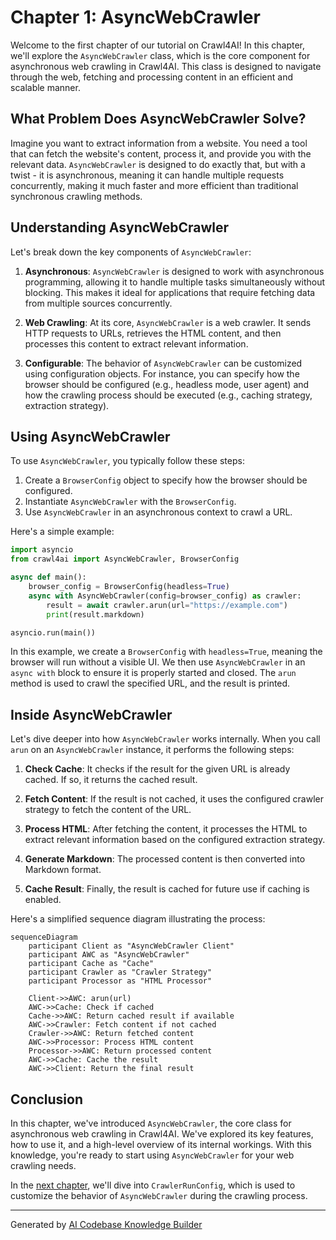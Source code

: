 # Chapter 1: AsyncWebCrawler

Welcome to the first chapter of our tutorial on Crawl4AI! In this chapter, we'll explore the `AsyncWebCrawler` class, which is the core component for asynchronous web crawling in Crawl4AI. This class is designed to navigate through the web, fetching and processing content in an efficient and scalable manner.

## What Problem Does AsyncWebCrawler Solve?

Imagine you want to extract information from a website. You need a tool that can fetch the website's content, process it, and provide you with the relevant data. `AsyncWebCrawler` is designed to do exactly that, but with a twist - it is asynchronous, meaning it can handle multiple requests concurrently, making it much faster and more efficient than traditional synchronous crawling methods.

## Understanding AsyncWebCrawler

Let's break down the key components of `AsyncWebCrawler`:

1. **Asynchronous**: `AsyncWebCrawler` is designed to work with asynchronous programming, allowing it to handle multiple tasks simultaneously without blocking. This makes it ideal for applications that require fetching data from multiple sources concurrently.

2. **Web Crawling**: At its core, `AsyncWebCrawler` is a web crawler. It sends HTTP requests to URLs, retrieves the HTML content, and then processes this content to extract relevant information.

3. **Configurable**: The behavior of `AsyncWebCrawler` can be customized using configuration objects. For instance, you can specify how the browser should be configured (e.g., headless mode, user agent) and how the crawling process should be executed (e.g., caching strategy, extraction strategy).

## Using AsyncWebCrawler

To use `AsyncWebCrawler`, you typically follow these steps:

1. Create a `BrowserConfig` object to specify how the browser should be configured.
2. Instantiate `AsyncWebCrawler` with the `BrowserConfig`.
3. Use `AsyncWebCrawler` in an asynchronous context to crawl a URL.

Here's a simple example:

```python
import asyncio
from crawl4ai import AsyncWebCrawler, BrowserConfig

async def main():
    browser_config = BrowserConfig(headless=True)
    async with AsyncWebCrawler(config=browser_config) as crawler:
        result = await crawler.arun(url="https://example.com")
        print(result.markdown)

asyncio.run(main())
```

In this example, we create a `BrowserConfig` with `headless=True`, meaning the browser will run without a visible UI. We then use `AsyncWebCrawler` in an `async with` block to ensure it is properly started and closed. The `arun` method is used to crawl the specified URL, and the result is printed.

## Inside AsyncWebCrawler

Let's dive deeper into how `AsyncWebCrawler` works internally. When you call `arun` on an `AsyncWebCrawler` instance, it performs the following steps:

1. **Check Cache**: It checks if the result for the given URL is already cached. If so, it returns the cached result.

2. **Fetch Content**: If the result is not cached, it uses the configured crawler strategy to fetch the content of the URL.

3. **Process HTML**: After fetching the content, it processes the HTML to extract relevant information based on the configured extraction strategy.

4. **Generate Markdown**: The processed content is then converted into Markdown format.

5. **Cache Result**: Finally, the result is cached for future use if caching is enabled.

Here's a simplified sequence diagram illustrating the process:

```mermaid
sequenceDiagram
    participant Client as "AsyncWebCrawler Client"
    participant AWC as "AsyncWebCrawler"
    participant Cache as "Cache"
    participant Crawler as "Crawler Strategy"
    participant Processor as "HTML Processor"

    Client->>AWC: arun(url)
    AWC->>Cache: Check if cached
    Cache->>AWC: Return cached result if available
    AWC->>Crawler: Fetch content if not cached
    Crawler->>AWC: Return fetched content
    AWC->>Processor: Process HTML content
    Processor->>AWC: Return processed content
    AWC->>Cache: Cache the result
    AWC->>Client: Return the final result
```

## Conclusion

In this chapter, we've introduced `AsyncWebCrawler`, the core class for asynchronous web crawling in Crawl4AI. We've explored its key features, how to use it, and a high-level overview of its internal workings. With this knowledge, you're ready to start using `AsyncWebCrawler` for your web crawling needs.

In the [next chapter](02_crawlerrunconfig.md), we'll dive into `CrawlerRunConfig`, which is used to customize the behavior of `AsyncWebCrawler` during the crawling process.

---

Generated by [AI Codebase Knowledge Builder](https://github.com/The-Pocket/Tutorial-Codebase-Knowledge)